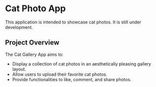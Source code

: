 # Cat Photo App
This application is intended to showcase cat photos. It is still under development.

## Project Overview

The Cat Gallery App aims to:
- Display a collection of cat photos in an aesthetically pleasing gallery layout.
- Allow users to upload their favorite cat photos.
- Provide functionalities to like, comment, and share photos.